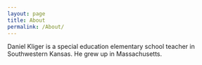 ```yaml
---
layout: page
title: About
permalink: /About/
---
```


Daniel Kliger is a special education elementary school teacher in Southwestern Kansas. He grew up in Massachusetts.
